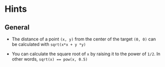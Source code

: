 # Hints

## General

- The distance of a point `(x, y)` from the center of the target `(0, 0)` can be calculated with `sqrt(x*x + y *y)`

- You can calculate the square root of `x` by raising it to the power of `1/2`. In other words, `sqrt(x) == pow(x, 0.5)`